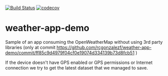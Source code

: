 [![Build Status](https://travis-ci.org/rcgonzalezf/weather-app-demo.svg?branch=feature%2Ftravis-ci)](https://travis-ci.org/rcgonzalezf/weather-app-demo) 
[![codecov](https://codecov.io/gh/rcgonzalezf/weather-app-demo/branch/master/graph/badge.svg)](https://codecov.io/gh/rcgonzalezf/weather-app-demo)


# weather-app-demo


Sample of an app consuming the OpenWeatherMap without using 3rd party libraries (only at commit https://github.com/rcgonzalezf/weather-app-demo/commit/ff85c9d4979f04cf0e19074d334139b73d8fcb51 )

If the device doesn't have GPS enabled or GPS permissions or Internet connection we try to get the
latest dataset that we managed to save.
